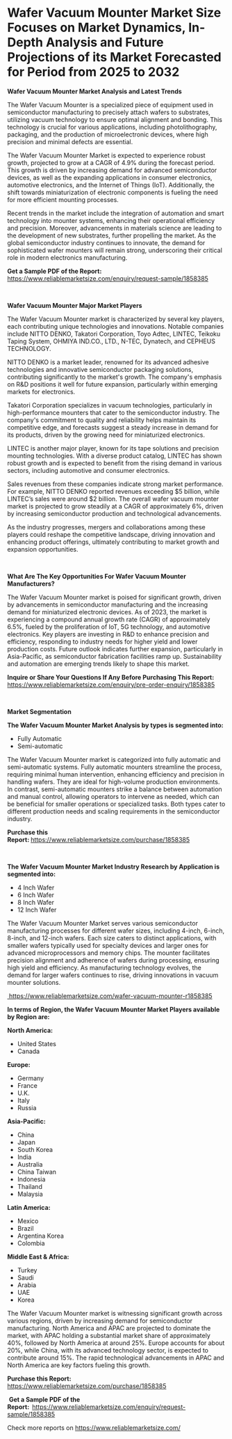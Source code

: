 <p><h1>Wafer Vacuum Mounter Market Size Focuses on Market Dynamics, In-Depth Analysis and Future Projections of its Market Forecasted for Period from 2025 to 2032</h1></p><p><strong>Wafer Vacuum Mounter Market Analysis and Latest Trends</strong></p>
<p><p>The Wafer Vacuum Mounter is a specialized piece of equipment used in semiconductor manufacturing to precisely attach wafers to substrates, utilizing vacuum technology to ensure optimal alignment and bonding. This technology is crucial for various applications, including photolithography, packaging, and the production of microelectronic devices, where high precision and minimal defects are essential.</p><p>The Wafer Vacuum Mounter Market is expected to experience robust growth, projected to grow at a CAGR of 4.9% during the forecast period. This growth is driven by increasing demand for advanced semiconductor devices, as well as the expanding applications in consumer electronics, automotive electronics, and the Internet of Things (IoT). Additionally, the shift towards miniaturization of electronic components is fueling the need for more efficient mounting processes.</p><p>Recent trends in the market include the integration of automation and smart technology into mounter systems, enhancing their operational efficiency and precision. Moreover, advancements in materials science are leading to the development of new substrates, further propelling the market. As the global semiconductor industry continues to innovate, the demand for sophisticated wafer mounters will remain strong, underscoring their critical role in modern electronics manufacturing.</p></p>
<p><strong>Get a Sample PDF of the Report:&nbsp;</strong> <a href="https://www.reliablemarketsize.com/enquiry/request-sample/1858385?utm_campaign=3365&utm_medium=2&utm_source=Github&utm_content=ia&utm_term=12042025&utm_id=wafer-vacuum-mounter">https://www.reliablemarketsize.com/enquiry/request-sample/1858385</a></p>
<p>&nbsp;</p>
<p><strong>Wafer Vacuum Mounter Major Market Players</strong></p>
<p><p>The Wafer Vacuum Mounter market is characterized by several key players, each contributing unique technologies and innovations. Notable companies include NITTO DENKO, Takatori Corporation, Toyo Adtec, LINTEC, Teikoku Taping System, OHMIYA IND.CO., LTD., N-TEC, Dynatech, and CEPHEUS TECHNOLOGY.</p><p>NITTO DENKO is a market leader, renowned for its advanced adhesive technologies and innovative semiconductor packaging solutions, contributing significantly to the market's growth. The company's emphasis on R&D positions it well for future expansion, particularly within emerging markets for electronics.</p><p>Takatori Corporation specializes in vacuum technologies, particularly in high-performance mounters that cater to the semiconductor industry. The company's commitment to quality and reliability helps maintain its competitive edge, and forecasts suggest a steady increase in demand for its products, driven by the growing need for miniaturized electronics.</p><p>LINTEC is another major player, known for its tape solutions and precision mounting technologies. With a diverse product catalog, LINTEC has shown robust growth and is expected to benefit from the rising demand in various sectors, including automotive and consumer electronics.</p><p>Sales revenues from these companies indicate strong market performance. For example, NITTO DENKO reported revenues exceeding $5 billion, while LINTEC’s sales were around $2 billion. The overall wafer vacuum mounter market is projected to grow steadily at a CAGR of approximately 6%, driven by increasing semiconductor production and technological advancements.</p><p>As the industry progresses, mergers and collaborations among these players could reshape the competitive landscape, driving innovation and enhancing product offerings, ultimately contributing to market growth and expansion opportunities.</p></p>
<p>&nbsp;</p>
<p><strong>What Are The Key Opportunities For Wafer Vacuum Mounter Manufacturers?</strong></p>
<p><p>The Wafer Vacuum Mounter market is poised for significant growth, driven by advancements in semiconductor manufacturing and the increasing demand for miniaturized electronic devices. As of 2023, the market is experiencing a compound annual growth rate (CAGR) of approximately 6.5%, fueled by the proliferation of IoT, 5G technology, and automotive electronics. Key players are investing in R&D to enhance precision and efficiency, responding to industry needs for higher yield and lower production costs. Future outlook indicates further expansion, particularly in Asia-Pacific, as semiconductor fabrication facilities ramp up. Sustainability and automation are emerging trends likely to shape this market.</p></p>
<p><strong>Inquire or Share Your Questions If Any Before Purchasing This Report:</strong> <a href="https://www.reliablemarketsize.com/enquiry/pre-order-enquiry/1858385?utm_campaign=3365&utm_medium=2&utm_source=Github&utm_content=ia&utm_term=12042025&utm_id=wafer-vacuum-mounter">https://www.reliablemarketsize.com/enquiry/pre-order-enquiry/1858385</a></p>
<p>&nbsp;</p>
<p><strong>Market Segmentation</strong></p>
<p><strong>The Wafer Vacuum Mounter Market Analysis by types is segmented into:</strong></p>
<p><ul><li>Fully Automatic</li><li>Semi-automatic</li></ul></p>
<p><p>The Wafer Vacuum Mounter market is categorized into fully automatic and semi-automatic systems. Fully automatic mounters streamline the process, requiring minimal human intervention, enhancing efficiency and precision in handling wafers. They are ideal for high-volume production environments. In contrast, semi-automatic mounters strike a balance between automation and manual control, allowing operators to intervene as needed, which can be beneficial for smaller operations or specialized tasks. Both types cater to different production needs and scaling requirements in the semiconductor industry.</p></p>
<p><strong>Purchase this Report:&nbsp;</strong><a href="https://www.reliablemarketsize.com/purchase/1858385?utm_campaign=3365&utm_medium=2&utm_source=Github&utm_content=ia&utm_term=12042025&utm_id=wafer-vacuum-mounter">https://www.reliablemarketsize.com/purchase/1858385</a></p>
<p>&nbsp;</p>
<p><strong>The Wafer Vacuum Mounter Market Industry Research by Application is segmented into:</strong></p>
<p><ul><li>4 Inch Wafer</li><li>6 Inch Wafer</li><li>8 Inch Wafer</li><li>12 Inch Wafer</li></ul></p>
<p><p>The Wafer Vacuum Mounter Market serves various semiconductor manufacturing processes for different wafer sizes, including 4-inch, 6-inch, 8-inch, and 12-inch wafers. Each size caters to distinct applications, with smaller wafers typically used for specialty devices and larger ones for advanced microprocessors and memory chips. The mounter facilitates precision alignment and adherence of wafers during processing, ensuring high yield and efficiency. As manufacturing technology evolves, the demand for larger wafers continues to rise, driving innovations in vacuum mounter solutions.</p></p>
<p><a href="https://www.reliablemarketsize.com/wafer-vacuum-mounter-r1858385?utm_campaign=3365&utm_medium=2&utm_source=Github&utm_content=ia&utm_term=12042025&utm_id=wafer-vacuum-mounter">&nbsp;https://www.reliablemarketsize.com/wafer-vacuum-mounter-r1858385</a></p>
<p><strong>In terms of Region, the Wafer Vacuum Mounter Market Players available by Region are:</strong></p>
<p>
    <p> <strong> North America: </strong>
        <ul>
            <li>United States</li>
            <li>Canada</li>
        </ul>
        </p> 
    <p> <strong> Europe: </strong>
        <ul>
            <li>Germany</li>
            <li>France</li>
            <li>U.K.</li>
            <li>Italy</li>
            <li>Russia</li>
        </ul>
        </p> 
    <p> <strong> Asia-Pacific: </strong>
        <ul>
            <li>China</li>
            <li>Japan</li>
            <li>South Korea</li>
            <li>India</li>
            <li>Australia</li>
            <li>China Taiwan</li>
            <li>Indonesia</li>
            <li>Thailand</li>
            <li>Malaysia</li>
        </ul>
        </p> 
    <p> <strong> Latin America: </strong>
        <ul>
            <li>Mexico</li>
            <li>Brazil</li>
            <li>Argentina Korea</li>
            <li>Colombia</li>
        </ul>
        </p> 
    <p> <strong> Middle East & Africa: </strong>
        <ul>
            <li>Turkey</li>
            <li>Saudi</li>
            <li>Arabia</li>
            <li>UAE</li>
            <li>Korea</li>
        </ul>
    </p>
    </p>
<p><p>The Wafer Vacuum Mounter market is witnessing significant growth across various regions, driven by increasing demand for semiconductor manufacturing. North America and APAC are projected to dominate the market, with APAC holding a substantial market share of approximately 40%, followed by North America at around 25%. Europe accounts for about 20%, while China, with its advanced technology sector, is expected to contribute around 15%. The rapid technological advancements in APAC and North America are key factors fueling this growth.</p></p>
<p><strong>Purchase this Report: </strong><a href="https://www.reliablemarketsize.com/purchase/1858385?utm_campaign=3365&utm_medium=2&utm_source=Github&utm_content=ia&utm_term=12042025&utm_id=wafer-vacuum-mounter">https://www.reliablemarketsize.com/purchase/1858385</a></p>
<p>&nbsp;<strong>Get a Sample PDF of the Report:&nbsp;&nbsp;</strong><a href="https://www.reliablemarketsize.com/enquiry/request-sample/1858385?utm_campaign=3365&utm_medium=2&utm_source=Github&utm_content=ia&utm_term=12042025&utm_id=wafer-vacuum-mounter">https://www.reliablemarketsize.com/enquiry/request-sample/1858385</a></p>
<p><strong></strong></p>
<p>Check more reports on <a href="https://www.reliablemarketsize.com/?utm_campaign=3365&utm_medium=2&utm_source=Github&utm_content=ia&utm_term=12042025&utm_id=wafer-vacuum-mounter">https://www.reliablemarketsize.com/</a></p>